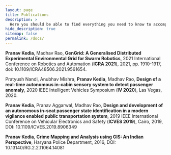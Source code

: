 ```yaml
---
layout: page
title: Publications
description: >
  Here you should be able to find everything you need to know to accomplish the most common tasks when blogging with Hydejack.
hide_description: true
sitemap: false
permalink: /docs/
---
```


**Pranav Kedia**, Madhav Rao, **GenGrid: A Generalised Distributed Experimental Environmental Grid for Swarm Robotics**, 2021 International Conference on Robotics and Automation (**ICRA 2021**), 2021, pp. 1910-1917, doi: 10.1109/ICRA48506.2021.9561654.  

Pratyush Nandi, Anubhav Mishra, **Pranav Kedia**, Madhav Rao, **Design of a real-time autonomous in-cabin sensory system to detect passenger anomaly**, 2020 IEEE Intelligent Vehicles Symposium (**IV 2020**), Las Vegas, 2020.

**Pranav Kedia**, Pranav Aggarwal, Madhav Rao, **Design and development of an autonomous in-seat passenger state identification in a modern vigilance enabled public transportation system**, 2019 IEEE International Conference on Vehicular Electronics and Safety (**ICVES 2019**), Cairo, 2019,  DOI: 10.1109/ICVES.2019.8906349

**Pranav Kedia**, **Crime Mapping and Analysis using GIS: An Indian Perspective**, Haryana Police Department, 2016, DOI: 10.13140/RG.2.2.11064.14081
